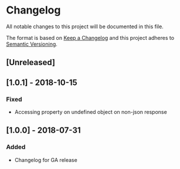 # Changelog
All notable changes to this project will be documented in this file.

The format is based on [Keep a Changelog](http://keepachangelog.com/en/1.0.0/)
and this project adheres to [Semantic Versioning](http://semver.org/spec/v2.0.0.html).

## [Unreleased]

## [1.0.1] - 2018-10-15
### Fixed
 - Accessing property on undefined object on non-json response

## [1.0.0] - 2018-07-31
### Added
 - Changelog for GA release
